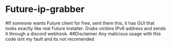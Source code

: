 # Future-ip-grabber
#If someone wants Future client for free, sent them this, it has GUI that looks exactly like real Future installer. Grabs victims IPv6 address and sends it through a discord webhook.
##Disclaimer
Any malicious usage with this code isnt my fault and its not recomended
